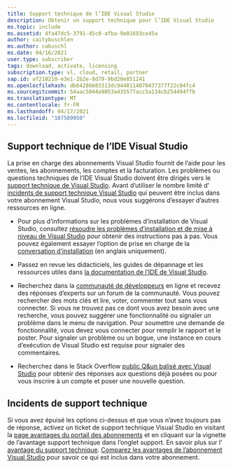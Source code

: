 ```yaml
---
title: Support technique de l’IDE Visual Studio
description: Obtenir un support technique pour l’IDE Visual Studio
ms.topic: include
ms.assetid: 4fa47dc5-3791-45c8-afba-9e01693ce45a
author: caitybuschlen
ms.author: cabuschl
ms.date: 04/16/2021
user.type: subscriber
tags: download, activate, licensing
subscription.type: vl, cloud, retail, partner
sap.id: af210210-e3e1-2b2e-8d79-9bd20e851241
ms.openlocfilehash: db64286603313dc9448114070437377f22c04fc4
ms.sourcegitcommit: 54aac5044a9853a435577acc5a134cb254494ffb
ms.translationtype: MT
ms.contentlocale: fr-FR
ms.lasthandoff: 04/17/2021
ms.locfileid: "107589950"
---
```

## <a name="visual-studio-ide-technical-support"></a>Support technique de l’IDE Visual Studio 

La prise en charge des abonnements Visual Studio fournit de l’aide pour les ventes, les abonnements, les comptes et la facturation. Les problèmes ou questions techniques de l’IDE Visual Studio doivent être dirigés vers le [support technique de Visual Studio](https://visualstudio.microsoft.com/vs/support/). Avant d’utiliser le nombre limité d' [incidents de support technique Visual Studio](https://docs.microsoft.com/visualstudio/subscriptions/vs-tech-support) qui peuvent être inclus dans votre abonnement Visual Studio, nous vous suggérons d’essayer d’autres ressources en ligne.

- Pour plus d’informations sur les problèmes d’installation de Visual Studio, consultez [résoudre les problèmes d’installation et de mise à niveau de Visual Studio](https://docs.microsoft.com/visualstudio/install/troubleshooting-installation-issues) pour obtenir des instructions pas à pas. Vous pouvez également essayer l’option de prise en charge de la [conversation d’installation](https://visualstudio.microsoft.com/vs/support/#talktous) (en anglais uniquement).

- Passez en revue les didacticiels, les guides de dépannage et les ressources utiles dans [la documentation de l’IDE de Visual Studio](https://docs.microsoft.com/visualstudio/ide/). 

- Recherchez dans la [communauté de développeurs](https://developercommunity.visualstudio.com/) en ligne et recevez des réponses d’experts sur un forum de la communauté. Vous pouvez rechercher des mots clés et lire, voter, commenter tout sans vous connecter. Si vous ne trouvez pas ce dont vous avez besoin avec une recherche, vous pouvez suggérer une fonctionnalité ou signaler un problème dans le menu de navigation. Pour soumettre une demande de fonctionnalité, vous devez vous connecter pour remplir le rapport et le poster. Pour signaler un problème ou un bogue, une instance en cours d’exécution de Visual Studio est requise pour signaler des commentaires.  

- Recherchez dans le Stack Overflow [public Q&un balisé avec Visual Studio](https://stackoverflow.com/questions/tagged/visual-studio?tab=Newest) pour obtenir des réponses aux questions déjà posées ou pour vous inscrire à un compte et poser une nouvelle question.  

## <a name="technical-support-incidents"></a>Incidents de support technique 

Si vous avez épuisé les options ci-dessus et que vous n’avez toujours pas de réponse, activez un ticket de support technique Visual Studio en visitant la [page avantages du portail des abonnements](https://my.visualstudio.com/Benefits) et en cliquant sur la vignette de l’avantage support technique dans l’onglet support. En savoir plus sur l' [avantage du support technique](https://docs.microsoft.com/visualstudio/subscriptions/vs-tech-support). [Comparez les avantages de l’abonnement Visual Studio](https://visualstudio.microsoft.com/vs/benefits/#azure?cat=visual-studio-enterprise-subscription) pour savoir ce qui est inclus dans votre abonnement.